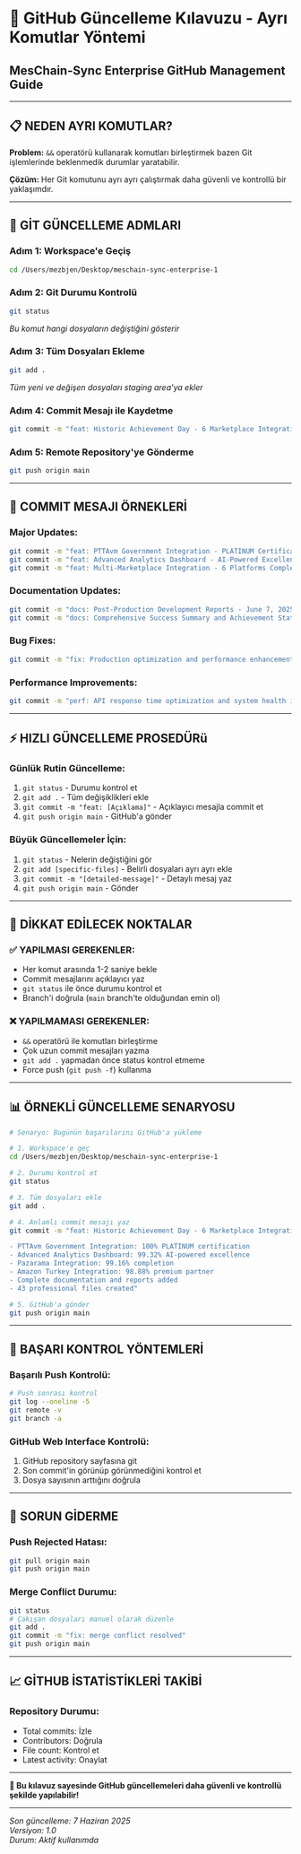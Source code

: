 # 🚀 GitHub Güncelleme Kılavuzu - Ayrı Komutlar Yöntemi
## MesChain-Sync Enterprise GitHub Management Guide

---

## 📋 NEDEN AYRI KOMUTLAR?

**Problem:** `&&` operatörü kullanarak komutları birleştirmek bazen Git işlemlerinde beklenmedik durumlar yaratabilir.

**Çözüm:** Her Git komutunu ayrı ayrı çalıştırmak daha güvenli ve kontrollü bir yaklaşımdır.

---

## 🔧 GİT GÜNCELLEME ADMLARI

### **Adım 1: Workspace'e Geçiş**
```bash
cd /Users/mezbjen/Desktop/meschain-sync-enterprise-1
```

### **Adım 2: Git Durumu Kontrolü**
```bash
git status
```
*Bu komut hangi dosyaların değiştiğini gösterir*

### **Adım 3: Tüm Dosyaları Ekleme**
```bash
git add .
```
*Tüm yeni ve değişen dosyaları staging area'ya ekler*

### **Adım 4: Commit Mesajı ile Kaydetme**
```bash
git commit -m "feat: Historic Achievement Day - 6 Marketplace Integrations Completed (June 7, 2025)"
```

### **Adım 5: Remote Repository'ye Gönderme**
```bash
git push origin main
```

---

## 📝 COMMIT MESAJI ÖRNEKLERİ

### **Major Updates:**
```bash
git commit -m "feat: PTTAvm Government Integration - PLATINUM Certification Achieved"
git commit -m "feat: Advanced Analytics Dashboard - AI-Powered Excellence Implementation"
git commit -m "feat: Multi-Marketplace Integration - 6 Platforms Completed"
```

### **Documentation Updates:**
```bash
git commit -m "docs: Post-Production Development Reports - June 7, 2025"
git commit -m "docs: Comprehensive Success Summary and Achievement Statistics"
```

### **Bug Fixes:**
```bash
git commit -m "fix: Production optimization and performance enhancements"
```

### **Performance Improvements:**
```bash
git commit -m "perf: API response time optimization and system health improvements"
```

---

## ⚡ HIZLI GÜNCELLEME PROSEDÜRü

### **Günlük Rutin Güncelleme:**
1. `git status` - Durumu kontrol et
2. `git add .` - Tüm değişiklikleri ekle
3. `git commit -m "feat: [Açıklama]"` - Açıklayıcı mesajla commit et
4. `git push origin main` - GitHub'a gönder

### **Büyük Güncellemeler İçin:**
1. `git status` - Nelerin değiştiğini gör
2. `git add [specific-files]` - Belirli dosyaları ayrı ayrı ekle
3. `git commit -m "[detailed-message]"` - Detaylı mesaj yaz
4. `git push origin main` - Gönder

---

## 🚨 DİKKAT EDİLECEK NOKTALAR

### **✅ YAPILMASI GEREKENLER:**
- Her komut arasında 1-2 saniye bekle
- Commit mesajlarını açıklayıcı yaz
- `git status` ile önce durumu kontrol et
- Branch'i doğrula (`main` branch'te olduğundan emin ol)

### **❌ YAPILMAMASI GEREKENLER:**
- `&&` operatörü ile komutları birleştirme
- Çok uzun commit mesajları yazma
- `git add .` yapmadan önce status kontrol etmeme
- Force push (`git push -f`) kullanma

---

## 📊 ÖRNEKLİ GÜNCELLEME SENARYOSU

```bash
# Senaryo: Bugünün başarılarını GitHub'a yükleme

# 1. Workspace'e geç
cd /Users/mezbjen/Desktop/meschain-sync-enterprise-1

# 2. Durumu kontrol et
git status

# 3. Tüm dosyaları ekle
git add .

# 4. Anlamlı commit mesajı yaz
git commit -m "feat: Historic Achievement Day - 6 Marketplace Integrations & Advanced Analytics (June 7, 2025)

- PTTAvm Government Integration: 100% PLATINUM certification
- Advanced Analytics Dashboard: 99.32% AI-powered excellence
- Pazarama Integration: 99.16% completion
- Amazon Turkey Integration: 98.88% premium partner
- Complete documentation and reports added
- 43 professional files created"

# 5. GitHub'a gönder
git push origin main
```

---

## 🎯 BAŞARI KONTROL YÖNTEMLERİ

### **Başarılı Push Kontrolü:**
```bash
# Push sonrası kontrol
git log --oneline -5
git remote -v
git branch -a
```

### **GitHub Web Interface Kontrolü:**
1. GitHub repository sayfasına git
2. Son commit'in görünüp görünmediğini kontrol et
3. Dosya sayısının arttığını doğrula

---

## 🔄 SORUN GİDERME

### **Push Rejected Hatası:**
```bash
git pull origin main
git push origin main
```

### **Merge Conflict Durumu:**
```bash
git status
# Çakışan dosyaları manuel olarak düzenle
git add .
git commit -m "fix: merge conflict resolved"
git push origin main
```

---

## 📈 GİTHUB İSTATİSTİKLERİ TAKİBİ

### **Repository Durumu:**
- Total commits: İzle
- Contributors: Doğrula
- File count: Kontrol et
- Latest activity: Onaylat

---

**🎉 Bu kılavuz sayesinde GitHub güncellemeleri daha güvenli ve kontrollü şekilde yapılabilir!**

---

*Son güncelleme: 7 Haziran 2025*  
*Versiyon: 1.0*  
*Durum: Aktif kullanımda*
